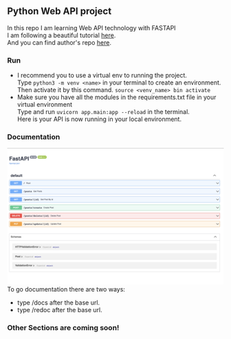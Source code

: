 ## Python Web API project

In this repo I am learning Web API technology with FASTAPI \
I am following a beautiful tutorial [here](https://www.youtube.com/watch?v=0sOvCWFmrtA&t=8474s). \
And you can find author's repo [here](https://github.com/Sanjeev-Thiyagarajan/fastapi-course). 

### Run
- I recommend you to use a virtual env to running the project. \
Type ```python3 -m venv <name>``` in your terminal to create an environment. \
Then activate it by this command. ```source <venv_name> bin activate```
- Make sure you have all the modules in the requirements.txt file in your virtual environment \
Type and run ```uvicorn app.main:app --reload``` in the terminal. \
Here is your API is now running in your local environment.




### Documentation
![image](./api_doc.png)
To go documentation there are two ways:
- type /docs after the base url.
- type /redoc after the base url.

### Other Sections are coming soon!
